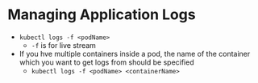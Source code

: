 Managing Application Logs
=========================

- `kubectl logs -f <podName>`
   - `-f` is for live stream
- If you hve multiple containers inside a pod, the name of the container which you want to get logs from should be specified
   - `kubectl logs -f <podName> <containerName>`
   
